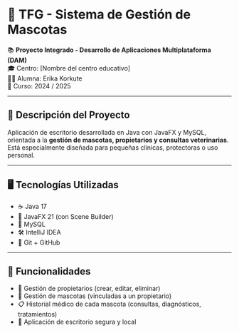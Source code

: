 # 🐾 TFG - Sistema de Gestión de Mascotas

📚 **Proyecto Integrado - Desarrollo de Aplicaciones Multiplataforma (DAM)**  
🎓 Centro: [Nombre del centro educativo]  
👩‍💻 Alumna: Erika Korkute  
📅 Curso: 2024 / 2025  

---

## 🧩 Descripción del Proyecto

Aplicación de escritorio desarrollada en Java con JavaFX y MySQL, orientada a la **gestión de mascotas, propietarios y consultas veterinarias**.  
Está especialmente diseñada para pequeñas clínicas, protectoras o uso personal.

---

## 🖥️ Tecnologías Utilizadas

- ☕ Java 17
- 🎨 JavaFX 21 (con Scene Builder)
- 🐬 MySQL
- 🛠️ IntelliJ IDEA
- 🔗 Git + GitHub

---

## 🧱 Funcionalidades

- 👤 Gestión de propietarios (crear, editar, eliminar)
- 🐶 Gestión de mascotas (vinculadas a un propietario)
- 📋 Historial médico de cada mascota (consultas, diagnósticos, tratamientos)
- 🔐 Aplicación de escritorio segura y local


